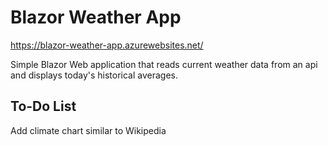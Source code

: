 # Blazor Weather App

https://blazor-weather-app.azurewebsites.net/

Simple Blazor Web application that reads current weather data from an api and displays today's historical averages.

## To-Do List

Add climate chart similar to Wikipedia
